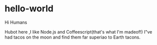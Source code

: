 # hello-world
Hi Humans

Hubot here ,I like Node.js and Coffeescript(that's what I'm madeof!)
I"ve had tacos on the moon and find them far superiao to Earth tacons.
